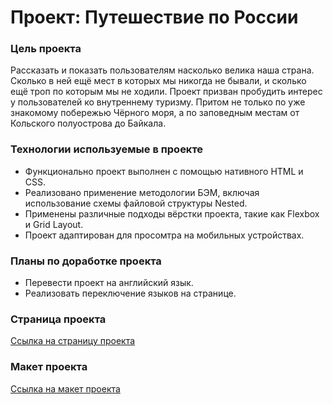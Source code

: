 # Проект: Путешествие по России

### Цель проекта
Рассказать и показать пользователям насколько велика наша страна. Сколько в ней ещё мест в которых мы никогда не бывали, и сколько ещё троп по которым мы не ходили. Проект призван пробудить интерес у пользователей ко внутреннему туризму. Притом не только по уже знакомому побережью Чёрного моря, а по заповедным местам от Кольского полуострова до Байкала.

### Технологии используемые в проекте
* Функционально проект выполнен с помощью нативного HTML и CSS.
* Реализовано применение методологии БЭМ, включая использование схемы файловой структуры Nested.
* Применены различные подходы вёрстки проекта, такие как Flexbox и Grid Layout.
* Проект адаптирован для просомтра на мобильных устройствах.

### Планы по доработке проекта
* Перевести проект на английский язык.
* Реализовать переключение языков на странице.

### Страница проекта
[Ссылка на страницу проекта](https://bjorn86.github.io/russian-travel/ "Путешествие по России")

### Макет проекта
[Ссылка на макет проекта](https://www.figma.com/file/5S2WSbEFL6awjVWJ0NWL8Q/Sprint-3_-Russia-_-desktop-mobile?node-id=28503%3A0 "Figma - Макет проекта")
